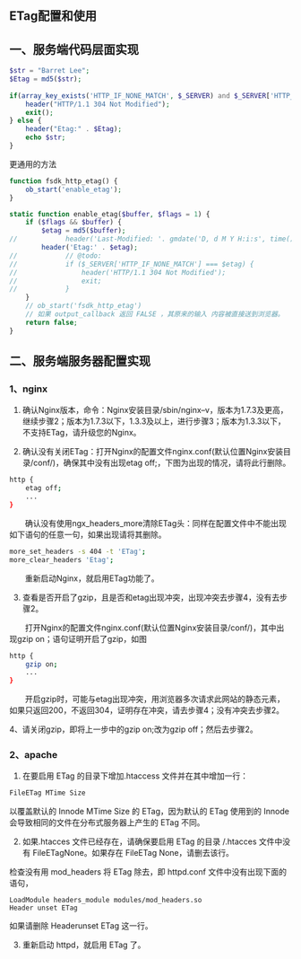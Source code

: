 ## ETag配置和使用

## 一、服务端代码层面实现

```php
$str = "Barret Lee";
$Etag = md5($str);
 
if(array_key_exists('HTTP_IF_NONE_MATCH', $_SERVER) and $_SERVER['HTTP_IF_NONE_MATCH'] == $Etag){
    header("HTTP/1.1 304 Not Modified");
    exit();
} else {
    header("Etag:" . $Etag);
    echo $str;
}
```


更通用的方法
```php
function fsdk_http_etag() {
    ob_start('enable_etag');
}

static function enable_etag($buffer, $flags = 1) {
    if ($flags && $buffer) {
        $etag = md5($buffer);
//            header('Last-Modified: '. gmdate('D, d M Y H:i:s', time()) . ' GMT');
        header('Etag:' . $etag);
//            // @todo:
//            if ($_SERVER['HTTP_IF_NONE_MATCH'] === $etag) {
//                header('HTTP/1.1 304 Not Modified');
//                exit;
//            }
    }
    // ob_start('fsdk_http_etag')
    // 如果 output_callback 返回 FALSE ，其原来的输入 内容被直接送到浏览器。
    return false;
}
```

## 二、服务端服务器配置实现
### 1、nginx
1) 确认Nginx版本，命令：Nginx安装目录/sbin/nginx–v，版本为1.7.3及更高，继续步骤2；版本为1.7.3以下，1.3.3及以上，进行步骤3；版本为1.3.3以下，不支持ETag，请升级您的Nginx。

2) 确认没有关闭ETag：打开Nginx的配置文件nginx.conf(默认位置Nginx安装目录/conf/)，确保其中没有出现etag off;，下图为出现的情况，请将此行删除。

```sh
http {
    etag off;
    ...
}
```

　　确认没有使用ngx_headers_more清除ETag头：同样在配置文件中不能出现如下语句的任意一句，如果出现请将其删除。
　　
```sh
more_set_headers -s 404 -t 'ETag';
more_clear_headers 'Etag';
```

　　重新启动Nginx，就启用ETag功能了。

3) 查看是否开启了gzip，且是否和etag出现冲突，出现冲突去步骤4，没有去步骤2。

　　打开Nginx的配置文件nginx.conf(默认位置Nginx安装目录/conf/)，其中出现gzip on；语句证明开启了gzip，如图
```sh
http {
    gzip on;
    ...
}
```

　　开启gzip时，可能与etag出现冲突，用浏览器多次请求此网站的静态元素，如果只返回200，不返回304，证明存在冲突，请去步骤4；没有冲突去步骤2。

4、请关闭gzip，即将上一步中的gzip on;改为gzip off；然后去步骤2。

### 2、apache

1) 在要启用 ETag 的目录下增加.htac­cess 文件并在其中增加一行：

```sh
FileETag MTime Size
```
以覆盖默认的 Innode MTime Size 的 ETag，因为默认的 ETag 使用到的 Inn­ode 会导致相同的文件在分布式服务器上产生的 ETag 不同。

2) 如果.htacces 文件已经存在，请确保要启用 ETag 的目录 /.htac­ces 文件中没有 FileETagNone。如果存在 FileETag None，请删去该行。

检查没有用 mod_headers 将 ETag 除去，即 httpd.conf 文件中没有出现下面的语句，

```
LoadModule headers_module modules/mod_headers.so
Header unset ETag
```
如果请删除 Headerunset ETag 这一行。

3) 重新启动 httpd，就启用 ETag 了。


